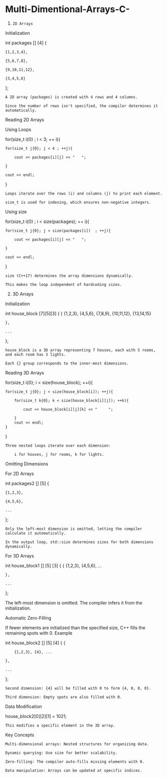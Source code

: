 # Multi-Dimentional-Arrays-C-


1.     2D Arrays

Initialization

int packages [] [4] {

    {1,2,3,4},
    
    {5,6,7,8},
    
    {9,10,11,12},
    
    {3,4,5,6}
    
};

    A 2D array (packages) is created with 4 rows and 4 columns.
    
    Since the number of rows isn't specified, the compiler determines it automatically.

Reading 2D Arrays

Using Loops

for(size_t i{0} ; i < 3; ++ i){

    for(size_t j{0}; j < 4 ; ++j){
    
        cout << packages[i][j] << "   ";
        
    }
    
    cout << endl;
    
}

    Loops iterate over the rows (i) and columns (j) to print each element.
    
    size_t is used for indexing, which ensures non-negative integers.

Using size

for(size_t i{0} ; i < size(packages); ++ i){

    for(size_t j{0}; j < size(packages[i])  ; ++j){
    
        cout << packages[i][j] << "   ";
        
    }
    
    cout << endl;
}

    size (C++17) determines the array dimensions dynamically.
    
    This makes the loop independent of hardcoding sizes.
    

2.    3D Arrays
   
Initialization

int house_block [7][5][3] {
    {
        {1,2,3}, {4,5,6}, {7,8,9}, {10,11,12}, {13,14,15}
        
    },
    
    ...
};

    house_block is a 3D array representing 7 houses, each with 5 rooms, and each room has 3 lights.
    
    Each {} group corresponds to the inner-most dimensions.

Reading 3D Arrays

for(size_t i{0}; i < size(house_block); ++i){

    for(size_t j{0}; j < size(house_block[i]); ++j){
    
        for(size_t k{0}; k < size(house_block[i][j]); ++k){
        
            cout << house_block[i][j][k] << "     ";
            
        }
        cout << endl;
    }
}

    Three nested loops iterate over each dimension:
    
        i for houses, j for rooms, k for lights.

Omitting Dimensions

For 2D Arrays

int packages2 [] [5] {

    {1,2,3},
    
    {4,5,6},
    
    ...
    
};

    Only the left-most dimension is omitted, letting the compiler calculate it automatically.
    
    In the output loop, std::size determines sizes for both dimensions dynamically.

For 3D Arrays

int house_block1 [] [5] [3] {
    {
        {1,2,3}, {4,5,6}, ...
        
    },
    
    ...
};

The left-most dimension is omitted. The compiler infers it from the initialization.

Automatic Zero-Filling

If fewer elements are initialized than the specified size, C++ fills the remaining spots with 0.
Example

int house_block2 [] [5] [4] {
    {
    
        {1,2,3}, {4}, ...
        
    },
    
    ...
};

    Second dimension: {4} will be filled with 0 to form {4, 0, 0, 0}.
    
    Third dimension: Empty spots are also filled with 0.

Data Modification

house_block2[0][2][1] = 1021;

    This modifies a specific element in the 3D array.

Key Concepts

    Multi-dimensional arrays: Nested structures for organizing data.
    
    Dynamic querying: Use size for better scalability.
    
    Zero-filling: The compiler auto-fills missing elements with 0.
    
    Data manipulation: Arrays can be updated at specific indices.

